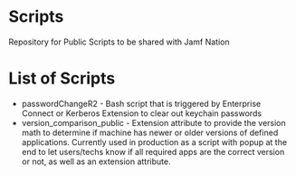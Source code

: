 # Scripts
Repository for Public Scripts to be shared with Jamf Nation


# List of Scripts

- passwordChangeR2 - Bash script that is triggered by Enterprise Connect or Kerberos Extension to clear out keychain passwords
- version_comparison_public - Extension attribute to provide the version math to determine if machine has newer or older versions of defined applications. Currently used in production as a script with popup at the end to let users/techs know if all required apps are the correct version or not, as well as an extension attribute.
